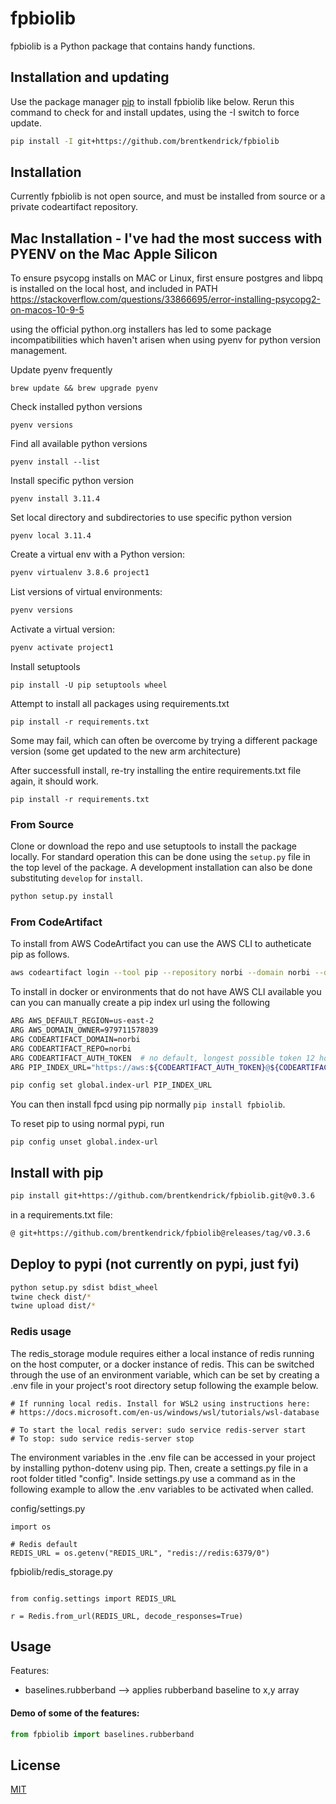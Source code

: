 # fpbiolib

fpbiolib is a Python package that contains handy functions.

## Installation and updating

Use the package manager [pip](https://pip.pypa.io/en/stable/) to install fpbiolib like below.
Rerun this command to check for and install updates, using the -I switch to force update.

```bash
pip install -I git+https://github.com/brentkendrick/fpbiolib
```

## Installation

Currently fpbiolib is not open source, and must be installed from source or a private
codeartifact repository.

## Mac Installation - I've had the most success with PYENV on the Mac Apple Silicon

To ensure psycopg installs on MAC or Linux, first ensure postgres and libpq is installed
on the local host, and included in PATH
https://stackoverflow.com/questions/33866695/error-installing-psycopg2-on-macos-10-9-5

using the official python.org installers has led to some package
incompatibilities which haven't arisen when using pyenv for python
version management.

Update pyenv frequently

```
brew update && brew upgrade pyenv
```

Check installed python versions

```
pyenv versions
```

Find all available python versions

```
pyenv install --list
```

Install specific python version

```
pyenv install 3.11.4
```

Set local directory and subdirectories to use specific python version

```
pyenv local 3.11.4
```

Create a virtual env with a Python version:

```bash
pyenv virtualenv 3.8.6 project1
```

List versions of virtual environments:

```bash
pyenv versions
```

Activate a virtual version:

```bash
pyenv activate project1
```

Install setuptools

```
pip install -U pip setuptools wheel
```

Attempt to install all packages using requirements.txt

```
pip install -r requirements.txt
```

Some may fail, which can often be overcome by trying a different package version
(some get updated to the new arm architecture)

After successfull install, re-try installing the entire requirements.txt file again, it should work.

```
pip install -r requirements.txt
```

### From Source

Clone or download the repo and use setuptools to install the package locally. For
standard operation this can be done using the `setup.py` file in the top level
of the package. A development installation can also be done substituting
`develop` for `install`.

```bash
python setup.py install
```

### From CodeArtifact

To install from AWS CodeArtifact you can use the AWS CLI to autheticate pip
as follows.

```bash
aws codeartifact login --tool pip --repository norbi --domain norbi --domain-owner 979711578039
```

To install in docker or environments that do not have AWS CLI available you can
you can manually create a pip index url using the following

```bash
ARG AWS_DEFAULT_REGION=us-east-2
ARG AWS_DOMAIN_OWNER=979711578039
ARG CODEARTIFACT_DOMAIN=norbi
ARG CODEARTIFACT_REPO=norbi
ARG CODEARTIFACT_AUTH_TOKEN  # no default, longest possible token 12 hours
ARG PIP_INDEX_URL="https://aws:${CODEARTIFACT_AUTH_TOKEN}@${CODEARTIFACT_DOMAIN}-${AWS_DOMAIN_OWNER}.d.codeartifact.${AWS_DEFAULT_REGION}.amazonaws.com/pypi/${CODEARTIFACT_REPO}/simple/"

pip config set global.index-url PIP_INDEX_URL
```

You can then install fpcd using pip normally `pip install fpbiolib`.

To reset pip to using normal pypi, run

```
pip config unset global.index-url
```

## Install with pip

```bash
pip install git+https://github.com/brentkendrick/fpbiolib.git@v0.3.6
```

in a requirements.txt file:

```bash
@ git+https://github.com/brentkendrick/fpbiolib@releases/tag/v0.3.6
```

## Deploy to pypi (not currently on pypi, just fyi)

```bash
python setup.py sdist bdist_wheel
twine check dist/*
twine upload dist/*
```

### Redis usage

The redis_storage module requires either a local instance of redis running on the host computer, or a docker instance of redis. This can be switched through the use of an environment variable, which can be set by creating a .env file in your project's root directory setup following the example below.

```
# If running local redis. Install for WSL2 using instructions here:
# https://docs.microsoft.com/en-us/windows/wsl/tutorials/wsl-database

# To start the local redis server: sudo service redis-server start
# To stop: sudo service redis-server stop
```

The environment variables in the .env file
can be accessed in your project by installing python-dotenv using pip. Then, create a settings.py
file in a root folder titled "config". Inside
settings.py use a command as in the following
example to allow the .env variables to be
activated when called.

config/settings.py

```
import os

# Redis default
REDIS_URL = os.getenv("REDIS_URL", "redis://redis:6379/0")
```

fpbiolib/redis_storage.py

```

from config.settings import REDIS_URL

r = Redis.from_url(REDIS_URL, decode_responses=True)
```

## Usage

Features:

- baselines.rubberband --> applies rubberband baseline to x,y array

#### Demo of some of the features:

```python
from fpbiolib import baselines.rubberband

```

## License

[MIT](https://choosealicense.com/licenses/mit/)
